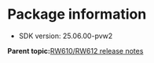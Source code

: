 # Package information

-   SDK version: 25.06.00-pvw2

**Parent topic:**[RW610/RW612 release notes](../topics/rw610-rw612-release-notes.md)

